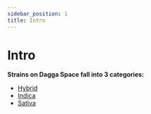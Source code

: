 ```yaml
---
sidebar_position: 1
title: Intro
---
```


# Intro

**Strains on Dagga Space fall into 3 categories:**

- [Hybrid](/strains/category/hybrid)
- [Indica](/strains/category/indica)
- [Sativa](/strains/category/sativa)
